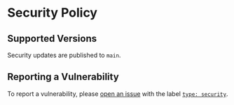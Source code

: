 # Security Policy

## Supported Versions

Security updates are published to `main`.

## Reporting a Vulnerability

To report a vulnerability, please [open an issue](https://github.com/Cynnexis/tide/issues) with the label [`type: security`](https://github.com/Cynnexis/tide/labels/type%3A%20security).
